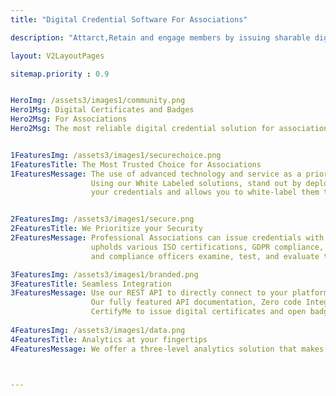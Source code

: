 ```yaml
---
title: "Digital Credential Software For Associations"

description: "Attarct,Retain and engage members by issuing sharable digital credentials. Most essential tool for associations to create and issue digital badges and certificates"

layout: V2LayoutPages

sitemap.priority : 0.9


HeroImg: /assets3/images1/community.png
Hero1Msg: Digital Certificates and Badges
Hero2Msg: For Associations
Hero2Msg: The most reliable digital credential solution for associations to bring in, retain, and engage their members.


1FeaturesImg: /assets3/images1/securechoice.png
1FeaturesTitle: The Most Trusted Choice for Associations
1FeaturesMessage: The use of advanced technology and service as a priority CertifyMe is the most trusted choice for Association for digital badging and Certification.
                  Using our White Labeled solutions, stand out by deploying your own Digital Credential Platform. Our platform enables you to brand 
                  your credentials and allows you to white-label them to suit your brand standards.


2FeaturesImg: /assets3/images1/secure.png
2FeaturesTitle: We Prioritize your Security
2FeaturesMessage: Professional Associations can issue credentials with enterprise-level security and operations with our platform which 
                  upholds various ISO certifications, GDPR compliance, and other enhanced security standards. Our data security specialists 
                  and compliance officers examine, test, and evaluate the security, privacy, and quality measures on a constant schedule.

3FeaturesImg: /assets3/images1/branded.png
3FeaturesTitle: Seamless Integration
3FeaturesMessage: Use our REST API to directly connect to your platform or LMS or our Zapier integration to smoothly integrate your platforms. 
                  Our fully featured API documentation, Zero code Integartion option and Pre Integrated LMS plugins allows you to integrate 
                  CertifyMe to issue digital certificates and open badges within third party LMS and Applications.
                  
4FeaturesImg: /assets3/images1/data.png
4FeaturesTitle: Analytics at your fingertips
4FeaturesMessage: We offer a three-level analytics solution that makes it easier to gain insightful knowledge about awardees and credentials KPIs.



---
```

